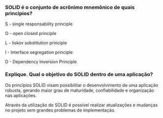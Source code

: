 ### SOLID é o conjunto de acrônimo mnemônico de quais princípios?

S - single responsability principle

O - open closed principle

L - liskov substitution principle

I - Interface segregation principle

D - Dependency Inversion Principle

### Explique. Qual o objetivo do SOLID dentro de uma aplicação?

Os princípios SOLID visam possibilitar o desenvolvimento de uma aplicação robusta, gerando maior grau de maturidade, confiabilidade e organização nas aplicações.

Através da utilização do SOLID é possível realizar atualizações e mudanças no projeto sem grandes problemas de implementação.


